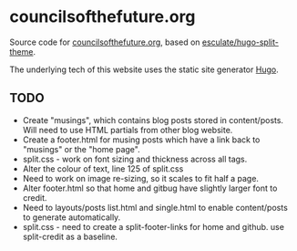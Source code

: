 # councilsofthefuture.org
Source code for [councilsofthefuture.org](https://www.councilsofthefuture.org/), based on [esculate/hugo-split-theme](https://github.com/escalate/hugo-split-theme).

The underlying tech of this website uses the static site generator [Hugo](https://gohugo.io/).

## TODO
- Create "musings", which contains blog posts stored in content/posts. Will need to use HTML partials from other blog website.
- Create a footer.html for musing posts which have a link back to "musings" or the "home page".
- split.css - work on font sizing and thickness across all tags.
- Alter the colour of text, line 125 of split.css
- Need to work on image re-sizing, so it scales to fit half a page.
- Alter footer.html so that home and gitbug have slightly larger font to credit.
- Need to layouts/posts list.html and single.html to enable content/posts to generate automatically.
- split.css - need to create a split-footer-links for home and github. use split-credit as a baseline.